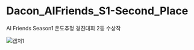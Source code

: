 # Dacon_AIFriends_S1-Second_Place
 AI Friends Season1 온도추정 경진대회 2등 수상작
 
 
![캡처1](https://user-images.githubusercontent.com/64778295/97979328-4a510380-1e12-11eb-9ce9-eda9f51b87a2.PNG)

